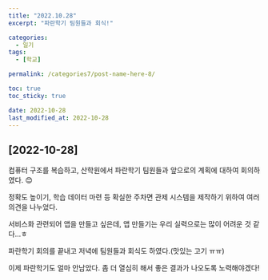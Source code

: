 ```yaml
---
title: "2022.10.28"
excerpt: "파란학기 팀원들과 회식!"

categories:
  - 일기
tags:
  - [학교]

permalink: /categories7/post-name-here-8/

toc: true
toc_sticky: true

date: 2022-10-28
last_modified_at: 2022-10-28
---
```


## [2022-10-28]

컴퓨터 구조를 복습하고, 산학원에서 파란학기 팀원들과 앞으로의 계획에 대하여 회의하였다. 😊

정확도 높이기, 학습 데이터 마련 등 확실한 주차면 관제 시스템을 제작하기 위하여 여러 의견을 나누었다.

서비스화 관련되어 앱을 만들고 싶은데, 앱 만들기는 우리 실력으로는 많이 어려운 것 같다...ㅎ

파란학기 회의를 끝내고 저녁에 팀원들과 회식도 하였다.(맛있는 고기 ㅠㅠ)

이제 파란학기도 얼마 안남았다. 좀 더 열심히 해서 좋은 결과가 나오도록 노력해야겠다!





